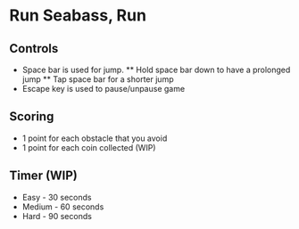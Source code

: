 # Run Seabass, Run

## Controls
* Space bar is used for jump.
** Hold space bar down to have a prolonged jump
** Tap space bar for a shorter jump
* Escape key is used to pause/unpause game

## Scoring
* 1 point for each obstacle that you avoid
* 1 point for each coin collected (WIP)

## Timer (WIP)
* Easy - 30 seconds
* Medium - 60 seconds
* Hard - 90 seconds

